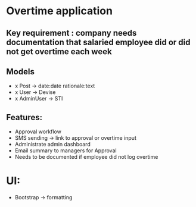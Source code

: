 # Overtime application
## Key requirement : company needs documentation that salaried employee did or did not get overtime each week
## Models
- x Post -> date:date rationale:text
- x User -> Devise
- x AdminUser -> STI

## Features:
- Approval workflow
- SMS sending -> link to approval or overtime input
- Administrate admin dashboard
- Email summary to managers for Approval
- Needs to be documented if employee did not log overtime

# UI:
- Bootstrap -> formatting
